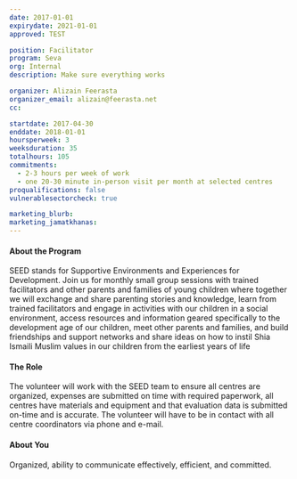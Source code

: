 ```yaml
---
date: 2017-01-01
expirydate: 2021-01-01
approved: TEST

position: Facilitator
program: Seva
org: Internal
description: Make sure everything works

organizer: Alizain Feerasta
organizer_email: alizain@feerasta.net
cc:

startdate: 2017-04-30
enddate: 2018-01-01
hoursperweek: 3
weeksduration: 35
totalhours: 105
commitments:
  - 2-3 hours per week of work
  - one 20-30 minute in-person visit per month at selected centres
proqualifications: false
vulnerablesectorcheck: true

marketing_blurb:
marketing_jamatkhanas:
---
```


#### About the Program

SEED stands for Supportive Environments and Experiences for Development. Join us for monthly small group sessions with trained facilitators and other parents and families of young children where together we will exchange and share parenting stories and knowledge, learn from trained facilitators and engage in activities with our children in a social environment, access resources and information geared specifically to the development age of our children, meet other parents and families, and build friendships and support networks and share ideas on how to instil Shia Ismaili Muslim values in our children from the earliest years of life

#### The Role

The volunteer will work with the SEED team to ensure all centres are organized, expenses are submitted on time with required paperwork, all centres have materials and equipment and that evaluation data is submitted on-time and is accurate. The volunteer will have to be in contact with all centre coordinators via phone and e-mail.

#### About You

Organized, ability to communicate effectively, efficient, and committed.
